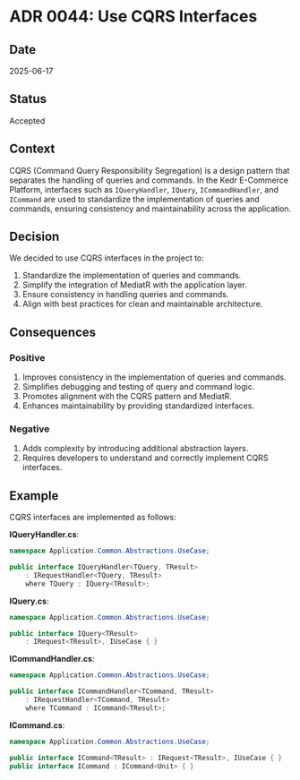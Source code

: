 # ADR 0044: Use CQRS Interfaces

## Date
2025-06-17

## Status
Accepted

## Context
CQRS (Command Query Responsibility Segregation) is a design pattern that separates the handling of queries and commands. In the Kedr E-Commerce Platform, interfaces such as `IQueryHandler`, `IQuery`, `ICommandHandler`, and `ICommand` are used to standardize the implementation of queries and commands, ensuring consistency and maintainability across the application.

## Decision
We decided to use CQRS interfaces in the project to:

1. Standardize the implementation of queries and commands.
2. Simplify the integration of MediatR with the application layer.
3. Ensure consistency in handling queries and commands.
4. Align with best practices for clean and maintainable architecture.

## Consequences
### Positive
1. Improves consistency in the implementation of queries and commands.
2. Simplifies debugging and testing of query and command logic.
3. Promotes alignment with the CQRS pattern and MediatR.
4. Enhances maintainability by providing standardized interfaces.

### Negative
1. Adds complexity by introducing additional abstraction layers.
2. Requires developers to understand and correctly implement CQRS interfaces.

## Example
CQRS interfaces are implemented as follows:

**IQueryHandler.cs**:
```csharp
namespace Application.Common.Abstractions.UseCase;

public interface IQueryHandler<TQuery, TResult>
    : IRequestHandler<TQuery, TResult>
    where TQuery : IQuery<TResult>;
```

**IQuery.cs**:
```csharp
namespace Application.Common.Abstractions.UseCase;

public interface IQuery<TResult>
    : IRequest<TResult>, IUseCase { }
```

**ICommandHandler.cs**:
```csharp
namespace Application.Common.Abstractions.UseCase;

public interface ICommandHandler<TCommand, TResult>
    : IRequestHandler<TCommand, TResult>
    where TCommand : ICommand<TResult>;
```

**ICommand.cs**:
```csharp
namespace Application.Common.Abstractions.UseCase;

public interface ICommand<TResult> : IRequest<TResult>, IUseCase { }
public interface ICommand : ICommand<Unit> { }
```
